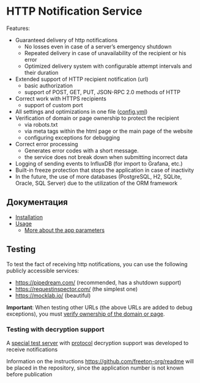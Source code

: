 # HTTP Notification Service

Features:
- Guaranteed delivery of http notifications
  - No losses even in case of a server’s emergency shutdown
  - Repeated delivery in case of unavailability of the recipient or his error
  - Optimized delivery system with configurable attempt intervals and their duration
- Extended support of HTTP recipient notification (url)
  - basic authorization
  - support of POST, GET, PUT, JSON-RPC 2.0 methods of HTTP
- Correct work with HTTPS recipients
  - support of custom port
- All settings and optimizations in one file ([config.yml](docs/ConfigYML.md))
- Verification of domain or page ownership to protect the recipient
  - via robots.txt
  - via meta tags within the html page or the main page of the website
  - configuring exceptions for debugging
- Correct error processing
  - Generates error codes with a short message.
  - the service does not break down when submitting incorrect data
- Logging of sending events to InfluxDB (for import to Grafana, etc.)
- Built-in freeze protection that stops the application in case of inactivity  
- In the future, the use of more databases (PostgreSQL, H2, SQLite, Oracle, SQL Server) due to the utilization of the ORM framework

## Документация
- [Installation](docs/INSTALL.md)
- [Usage](docs/USAGE.md)
  - [More about the app parameters](docs/ConfigYML.md)

## Testing
To test the fact of receiving http notifications, you can use the following publicly accessible services:
- https://pipedream.com/ (recommended, has a shutdown support)
- https://requestinspector.com/ (the simplest one)
- https://mocklab.io/ (beautiful)

__Important__: When testing other URLs (the above URLs are added to debug exceptions), you must  [verify ownership of the domain or page](docs/USAGE.md#protecting-the-recipient-page). 

### Testing with decryption support
A [special test server](https://github.com/chain-action/httpserver4encoded-notifications) with [protocol](https://tonlabs.notion.site/Notification-provider-onboarding-3dd961bce8954d0da80208b9a908c773) decryption support was developed to receive notifications

Information on the instructions https://github.com/freeton-org/readme will be placed in the repository, since the application number is not known before publication
